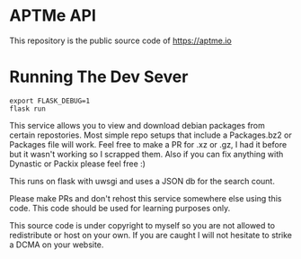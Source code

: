 # APTMe API

This repository is the public source code of https://aptme.io

# Running The Dev Sever

```
export FLASK_DEBUG=1
flask run
```

This service allows you to view and download debian packages from certain repostories. Most simple repo setups that include a Packages.bz2 or Packages file will work. Feel free to make a PR for .xz or .gz, I had it before but it wasn't working so I scrapped them. Also if you can fix anything with Dynastic or Packix please feel free :)

This runs on flask with uwsgi and uses a JSON db for the search count. 

Please make PRs and don't rehost this service somewhere else using this code. This code should be used for learning purposes only.

This source code is under copyright to myself so you are not allowed to redistribute or host on your own. If you are caught I will not hesitate to strike a DCMA on your website.
